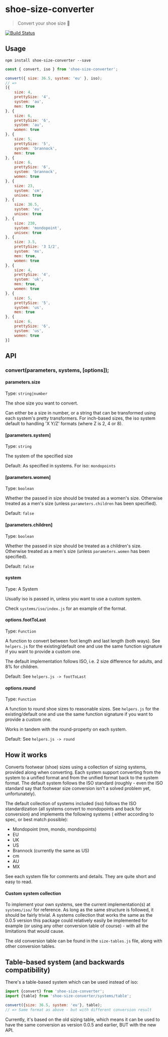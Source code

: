 # shoe-size-converter

> Convert your shoe size 👟

[![Build Status](https://travis-ci.com/alisonmonteiro/shoe-size-converter.svg?branch=master)](https://travis-ci.com/alisonmonteiro/shoe-size-converter)

## Usage
`npm install shoe-size-converter --save`

```javascript
const { convert, iso } from 'shoe-size-converter';

convert({ size: 36.5, system: 'eu' }, iso);
// =>
[{
	size: 4,
	prettySize: '4',
	system: 'au',
	men: true
}, {
	size: 6,
	prettySize: '6',
	system: 'au',
	women: true
}, {
	size: 5,
	prettySize: '5',
	system: 'brannock',
	men: true
}, {
	size: 6,
	prettySize: '6',
	system: 'brannock',
	women: true
}, {
	size: 23,
	system: 'cm',
	unisex: true
}, {
	size: 36.5,
	system: 'eu',
	unisex: true
}, {
	size: 230,
	system: 'mondopoint',
	unisex: true
}, {
	size: 3.5,
	prettySize: '3 1/2',
	system: 'mx',
	men: true,
	women: true
}, {
	size: 4,
	prettySize: '4',
	system: 'uk',
	men: true,
	women: true
}, {
	size: 5,
	prettySize: '5',
	system: 'us',
	men: true
}, {
	size: 6,
	prettySize: '6',
	system: 'us',
	women: true
}]
```

## API

### convert(parameters, systems, [options]);

#### parameters.size
Type: `string|number`

The shoe size you want to convert.

Can either be a size in number, or a string that can be transformed
using each system's pretty transformers. For inch-based sizes, the iso
system default to handling 'X Y/Z' formats (where Z is 2, 4 or 8).

#### [parameters.system]
Type: `string`

The system of the specified size

Default: As specified in systems. For iso: `mondopoints`

#### [parameters.women]
Type: `boolean`

Whether the passed in size should be treated as a women's size.
Otherwise treated as a men's size (unless `parameters.children` has
been specified).

Default: `false`

#### [parameters.children]
Type: `boolean`

Whether the passed in size should be treated as a children's size.
Otherwise treated as a men's size (unless `parameters.women` has
been specified).

Default: `false`

#### system
Type: A System

Usually iso is passed in, unless you want to use a custom system.

Check `systems/iso/index.js` for an example of the format.

#### options.footToLast
Type: `Function`

A function to convert between foot length and last length (both
ways). See `helpers.js` for the existing/default one and use the
same function signature if you want to provide a custom one.

The default implementation follows ISO, i.e. 2 size difference
for adults, and 8% for children.

Default: See `helpers.js -> footToLast`

#### options.round
Type: `Function`

A function to round shoe sizes to reasonable sizes. See
`helpers.js` for the existing/default one and use the same
function signature if you want to provide a custom one.

Works in tandem with the round-property on each system.

Default: See `helpers.js -> round`

## How it works

Converts footwear (shoe) sizes using a collection of sizing
systems, provided along when converting. Each system support
converting from the system to a unified format and from the
unified format back to the system format. The default system
follows the ISO standard (roughly - even the ISO standard say
that footwear size conversion isn't a solved problem yet,
unfortunately).

The default collection of systems included (iso) follows the
ISO standardization (all systems convert to mondopoints and
back for conversion) and implements the following systems (
either according to spec, or best match possible):

- Mondopoint (mm, mondo, mondopoints)
- EU
- UK
- US
- Brannock (currently the same as US)
- cm
- AU
- MX

See each system file for comments and details. They are
quite short and easy to read.

#### Custom system collection
To implement your own systems, see the current
implementation(s) at `systems/iso/` for reference. As long
as the same structure is followed, it should be fairly
trivial. A systems collection that works the same as the
0.0.5 version this package could relatively easily be
implemented for example (or using any other conversion
table of course) - with all the limitations that would
cause.

The old conversion table can be found in the
`size-tables.js` file, along with other conversion tables.

## Table-based system (and backwards compatibility)
There's a table-based system which can be used instead of iso:

```javascript
import {convert} from 'shoe-size-converter';
import {table} from 'shoe-size-converter/systems/table';

convert({size: 36.5, system: 'eu'}, table);
// => Same format as above - but with different conversion result
```

Currently, it's based on the old sizing table, which means it can
be used to have the same conversion as version 0.0.5 and earlier,
BUT with the new API.
